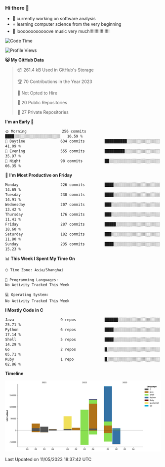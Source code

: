### Hi there 👋

<!--
**rbamb/rbamb** is a ✨ _special_ ✨ repository because its `README.md` (this file) appears on your GitHub profile.

Here are some ideas to get you started:

- 🔭 I’m currently working on ...
- 🌱 I’m currently learning ...
- 👯 I’m looking to collaborate on ...
- 🤔 I’m looking for help with ...
- 💬 Ask me about ...
- 📫 How to reach me: ...
- 😄 Pronouns: ...
- ⚡ Fun fact: ...
-->

* :rocket: currently working on software analysis
* :star: learning computer science from the very beginning
* :musical_note: loooooooooooove music very much!!!!!!!!!!!!!!!!

<!--START_SECTION:waka-->
![Code Time](http://img.shields.io/badge/Code%20Time-0%20secs-blue)

![Profile Views](http://img.shields.io/badge/Profile%20Views-47-blue)

**🐱 My GitHub Data** 

> 📦 261.4 kB Used in GitHub's Storage 
 > 
> 🏆 70 Contributions in the Year 2023
 > 
> 🚫 Not Opted to Hire
 > 
> 📜 20 Public Repositories 
 > 
> 🔑 27 Private Repositories 
 > 
**I'm an Early 🐤** 

```text
🌞 Morning                256 commits         ████░░░░░░░░░░░░░░░░░░░░░   16.59 % 
🌆 Daytime                634 commits         ██████████░░░░░░░░░░░░░░░   41.09 % 
🌃 Evening                555 commits         █████████░░░░░░░░░░░░░░░░   35.97 % 
🌙 Night                  98 commits          ██░░░░░░░░░░░░░░░░░░░░░░░   06.35 % 
```
📅 **I'm Most Productive on Friday** 

```text
Monday                   226 commits         ████░░░░░░░░░░░░░░░░░░░░░   14.65 % 
Tuesday                  230 commits         ████░░░░░░░░░░░░░░░░░░░░░   14.91 % 
Wednesday                207 commits         ███░░░░░░░░░░░░░░░░░░░░░░   13.42 % 
Thursday                 176 commits         ███░░░░░░░░░░░░░░░░░░░░░░   11.41 % 
Friday                   287 commits         █████░░░░░░░░░░░░░░░░░░░░   18.60 % 
Saturday                 182 commits         ███░░░░░░░░░░░░░░░░░░░░░░   11.80 % 
Sunday                   235 commits         ████░░░░░░░░░░░░░░░░░░░░░   15.23 % 
```


📊 **This Week I Spent My Time On** 

```text
🕑︎ Time Zone: Asia/Shanghai

💬 Programming Languages: 
No Activity Tracked This Week

💻 Operating System: 
No Activity Tracked This Week
```

**I Mostly Code in C** 

```text
Java                     9 repos             ██████░░░░░░░░░░░░░░░░░░░   25.71 % 
Python                   6 repos             ████░░░░░░░░░░░░░░░░░░░░░   17.14 % 
Shell                    5 repos             ████░░░░░░░░░░░░░░░░░░░░░   14.29 % 
Go                       2 repos             █░░░░░░░░░░░░░░░░░░░░░░░░   05.71 % 
Ruby                     1 repo              █░░░░░░░░░░░░░░░░░░░░░░░░   02.86 % 
```



**Timeline**

![Lines of Code chart](https://raw.githubusercontent.com/ba1man/ba1man/main/assets/bar_graph.png)


 Last Updated on 11/05/2023 18:37:42 UTC
<!--END_SECTION:waka-->
